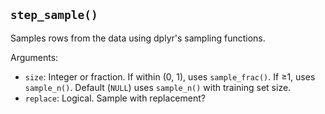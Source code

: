 ## `step_sample()`

Samples rows from the data using dplyr's sampling functions.

Arguments:
* `size`: Integer or fraction. If within (0, 1), uses `sample_frac()`. If ≥1, uses `sample_n()`. Default (`NULL`) uses `sample_n()` with training set size.
* `replace`: Logical. Sample with replacement?
